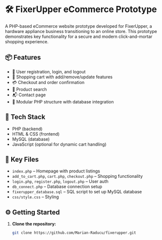 # 🛠️ FixerUpper eCommerce Prototype

A PHP-based eCommerce website prototype developed for FixerUpper, a hardware appliance business transitioning to an online store. This prototype demonstrates key functionality for a secure and modern click-and-mortar shopping experience.

## 📦 Features

- 🔐 User registration, login, and logout
- 🛒 Shopping cart with add/remove/update features
- 💳 Checkout and order confirmation
- 🔎 Product search
- 📬 Contact page
- 📁 Modular PHP structure with database integration

## 🧰 Tech Stack

- PHP (backend)
- HTML & CSS (frontend)
- MySQL (database)
- JavaScript (optional for dynamic cart handling)

## 📂 Key Files

- `index.php` – Homepage with product listings
- `add_to_cart.php`, `cart.php`, `checkout.php` – Shopping functionality
- `login.php`, `register.php`, `logout.php` – User auth
- `db_connect.php` – Database connection setup
- `fixerupper_database.sql` – SQL script to set up MySQL database
- `css/style.css` – Styling

## ⚙️ Getting Started

1. **Clone the repository:**
   ```bash
   git clone https://github.com/Marian-Raducu/fixerupper.git
